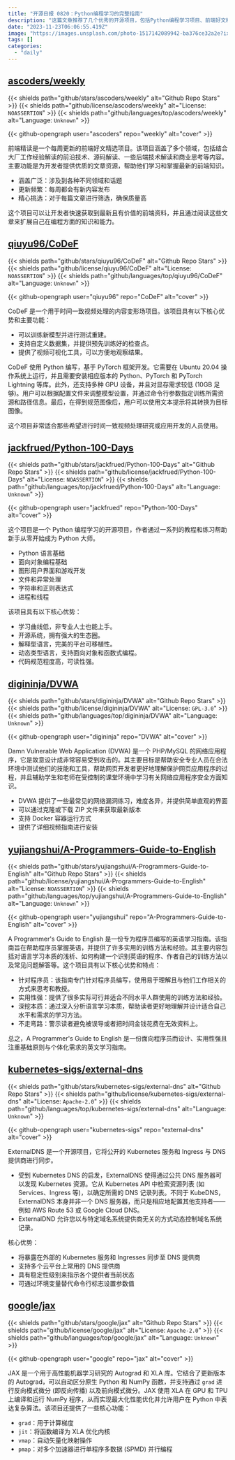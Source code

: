 ```yaml
---
title: "开源日报 0820：Python编程学习的完整指南"
description: "这篇文章推荐了几个优秀的开源项目，包括Python编程学习项目、前端好文精选项目、高性能机器学习研究库、程序员的英语学习指南、网络应用程序安全测试项目、Kubernetes的DNS同步项目以及用于时态一致视频处理的内容变形场项目。这些项目都具有一定的优势和特点，能够帮助用户学习和提升技能。无论是对于编程学习、前端开发、机器学习研究还是网络安全测试，这些项目都是非常有价值的资源。用户可以根据自己的兴趣和需求选择适合自己的项目进行学习和实践。"
date: "2023-11-23T06:06:55.419Z"
image: "https://images.unsplash.com/photo-1517142089942-ba376ce32a2e?ixlib=rb-4.0.3&q=85&fm=jpg&crop=entropy&cs=srgb"
tags: []
categories:
  - "daily"
---
```


## [ascoders/weekly](https://github.com/ascoders/weekly)

{{< shields path="github/stars/ascoders/weekly" alt="Github Repo Stars" >}} {{< shields path="github/license/ascoders/weekly" alt="License: `NOASSERTION`" >}} {{< shields path="github/languages/top/ascoders/weekly" alt="Language: `Unknown`" >}}

{{< github-opengraph user="ascoders" repo="weekly" alt="cover" >}}

前端精读是一个每周更新的前端好文精选项目。该项目涵盖了多个领域，包括结合大厂工作经验解读的前沿技术、源码解读、一些后端技术解读和商业思考等内容。主要功能是为开发者提供优质的文章资源，帮助他们学习和掌握最新的前端知识。

- 涵盖广泛：涉及到各种不同领域和话题
- 更新频繁：每周都会有新内容发布
- 精心挑选：对于每篇文章进行筛选，确保质量高

这个项目可以让开发者快速获取到最新且有价值的前端资料，并且通过阅读这些文章来扩展自己在编程方面的知识和能力。
  
## [qiuyu96/CoDeF](https://github.com/qiuyu96/CoDeF)

{{< shields path="github/stars/qiuyu96/CoDeF" alt="Github Repo Stars" >}} {{< shields path="github/license/qiuyu96/CoDeF" alt="License: `NOASSERTION`" >}} {{< shields path="github/languages/top/qiuyu96/CoDeF" alt="Language: `Unknown`" >}}

{{< github-opengraph user="qiuyu96" repo="CoDeF" alt="cover" >}}

CoDeF 是一个用于时间一致视频处理的内容变形场项目。该项目具有以下核心优势和主要功能：

- 可以训练新模型并进行测试重建。
- 支持自定义数据集，并提供预先训练好的检查点。
- 提供了视频可视化工具，可以方便地观察结果。

CoDeF 使用 Python 编写，基于 PyTorch 框架开发。它需要在 Ubuntu 20.04 操作系统上运行，并且需要安装相应版本的 Python、PyTorch 和 PyTorch Lightning 等库。此外，还支持多种 GPU 设备，并且对显存需求较低 (10GB 足够)。用户可以根据配置文件来调整模型设置，并通过命令行参数指定训练所需资源和路径信息。最后，在得到规范图像后，用户可以使用文本提示将其转换为目标图像。

这个项目非常适合那些希望进行时间一致视频处理研究或应用开发的人员使用。
  
## [jackfrued/Python-100-Days](https://github.com/jackfrued/Python-100-Days)

{{< shields path="github/stars/jackfrued/Python-100-Days" alt="Github Repo Stars" >}} {{< shields path="github/license/jackfrued/Python-100-Days" alt="License: `NOASSERTION`" >}} {{< shields path="github/languages/top/jackfrued/Python-100-Days" alt="Language: `Unknown`" >}}

{{< github-opengraph user="jackfrued" repo="Python-100-Days" alt="cover" >}}

这个项目是一个 Python 编程学习的开源项目，作者通过一系列的教程和练习帮助新手从零开始成为 Python 大师。

- Python 语言基础
- 面向对象编程基础
- 图形用户界面和游戏开发
- 文件和异常处理
- 字符串和正则表达式
- 进程和线程

该项目具有以下核心优势：

- 学习曲线低，非专业人士也能上手。
- 开源系统，拥有强大的生态圈。
- 解释型语言，完美的平台可移植性。
- 动态类型语言，支持面向对象和函数式编程。
- 代码规范程度高，可读性强。
  
## [digininja/DVWA](https://github.com/digininja/DVWA)

{{< shields path="github/stars/digininja/DVWA" alt="Github Repo Stars" >}} {{< shields path="github/license/digininja/DVWA" alt="License: `GPL-3.0`" >}} {{< shields path="github/languages/top/digininja/DVWA" alt="Language: `Unknown`" >}}

{{< github-opengraph user="digininja" repo="DVWA" alt="cover" >}}

Damn Vulnerable Web Application (DVWA) 是一个 PHP/MySQL 的网络应用程序，它是故意设计成非常容易受到攻击的。其主要目标是帮助安全专业人员在合法环境中测试他们的技能和工具，帮助网页开发者更好地理解保护网页应用程序的过程，并且辅助学生和老师在受控制的课堂环境中学习有关网络应用程序安全方面知识。

- DVWA 提供了一些最常见的网络漏洞练习，难度各异，并提供简单直观的界面
- 可以通过克隆或下载 ZIP 文件来获取最新版本
- 支持 Docker 容器运行方式
- 提供了详细视频指南进行安装
  
## [yujiangshui/A-Programmers-Guide-to-English](https://github.com/yujiangshui/A-Programmers-Guide-to-English)

{{< shields path="github/stars/yujiangshui/A-Programmers-Guide-to-English" alt="Github Repo Stars" >}} {{< shields path="github/license/yujiangshui/A-Programmers-Guide-to-English" alt="License: `NOASSERTION`" >}} {{< shields path="github/languages/top/yujiangshui/A-Programmers-Guide-to-English" alt="Language: `Unknown`" >}}

{{< github-opengraph user="yujiangshui" repo="A-Programmers-Guide-to-English" alt="cover" >}}

A Programmer's Guide to English 是一份专为程序员编写的英语学习指南。该指南旨在帮助程序员掌握英语，并提供了许多实用的训练方法和经验。其主要内容包括对语言学习本质的浅析、如何构建一个识别英语的程序、作者自己的训练方法以及常见问题解答等。这个项目具有以下核心优势和特点：

- 针对程序员：该指南专门针对程序员编写，使用易于理解且与他们工作相关的方式来思考和教授。
- 实用性强：提供了很多实际可行并适合不同水平人群使用的训练方法和经验。
- 深挖本质：通过深入分析语言学习本质，帮助读者更好地理解并设计适合自己水平和需求的学习方法。
- 不走弯路：警示读者避免被误导或者把时间金钱花费在无效资料上。

总之，A Programmer's Guide to English 是一份面向程序员而设计、实用性强且注重基础原则与个体化需求的英文学习指南。
  
## [kubernetes-sigs/external-dns](https://github.com/kubernetes-sigs/external-dns)

{{< shields path="github/stars/kubernetes-sigs/external-dns" alt="Github Repo Stars" >}} {{< shields path="github/license/kubernetes-sigs/external-dns" alt="License: `Apache-2.0`" >}} {{< shields path="github/languages/top/kubernetes-sigs/external-dns" alt="Language: `Unknown`" >}}

{{< github-opengraph user="kubernetes-sigs" repo="external-dns" alt="cover" >}}

ExternalDNS 是一个开源项目，它将公开的 Kubernetes 服务和 Ingress 与 DNS 提供商进行同步。

- 受到 Kubernetes DNS 的启发，ExternalDNS 使得通过公共 DNS 服务器可以发现 Kubernetes 资源。它从 Kubernetes API 中检索资源列表 (如 Services、Ingress 等)，以确定所需的 DNS 记录列表。不同于 KubeDNS，ExternalDNS 本身并非一个 DNS 服务器，而只是相应地配置其他支持者——例如 AWS Route 53 或 Google Cloud DNS。
- ExternalDND 允许您以与特定域名系统提供商无关的方式动态控制域名系统记录。

核心优势：

- 将暴露在外部的 Kubernetes 服务和 Ingresses 同步至 DNS 提供商
- 支持多个云平台上常用的 DNS 提供商
- 具有稳定性级别来指示各个提供者当前状态
- 可通过环境变量替代命令行标志设置参数值
  
## [google/jax](https://github.com/google/jax)

{{< shields path="github/stars/google/jax" alt="Github Repo Stars" >}} {{< shields path="github/license/google/jax" alt="License: `Apache-2.0`" >}} {{< shields path="github/languages/top/google/jax" alt="Language: `Unknown`" >}}

{{< github-opengraph user="google" repo="jax" alt="cover" >}}

JAX 是一个用于高性能机器学习研究的 Autograd 和 XLA 库。它结合了更新版本的 Autograd，可以自动区分原生 Python 和 NumPy 函数，并支持通过 `grad` 进行反向模式微分 (即反向传播) 以及前向模式微分。JAX 使用 XLA 在 GPU 和 TPU 上编译和运行 NumPy 程序，从而实现最大化性能优化并允许用户在 Python 中表达复杂算法。该项目还提供了一些核心功能：

- `grad`：用于计算梯度
- `jit`：将函数编译为 XLA 优化内核
- `vmap`：自动矢量化映射操作
- `pmap`：对多个加速器进行单程序多数据 (SPMD) 并行编程
  